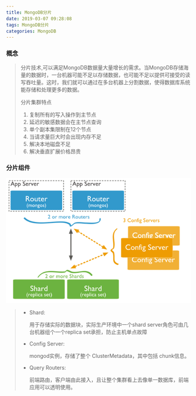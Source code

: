 ```yaml
---
title: MongoDB分片
date: 2019-03-07 09:28:08
tags: MongoDB分片
categories: MongoDB
---
```


### 概念

> 分片技术,可以满足MongoDB数据量大量增长的需求。当MongoDB存储海量的数据时，一台机器可能不足以存储数据，也可能不足以提供可接受的读写吞吐量。这时，我们就可以通过在多台机器上分割数据，使得数据库系统能存储和处理更多的数据。
>
> 分片集群特点
>
> 1. 复制所有的写入操作到主节点
> 2. 延迟的敏感数据会在主节点查询
> 3. 单个副本集限制在12个节点
> 4. 当请求量巨大时会出现内存不足
> 5. 解决本地磁盘不足
> 6. 解决垂直扩展价格昂贵



### 分片组件

![](/images/mongodb/分片组件.png)

> - Shard:
>
>   用于存储实际的数据块，实际生产环境中一个shard server角色可由几台机器组个一个replica set承担，防止主机单点故障
>
> - Config Server:
>
>   mongod实例，存储了整个 ClusterMetadata，其中包括 chunk信息。
>
> - Query Routers:
>
>   前端路由，客户端由此接入，且让整个集群看上去像单一数据库，前端应用可以透明使用。

